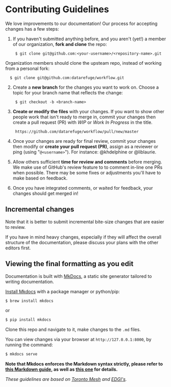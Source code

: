 # Contributing Guidelines

We love improvements to our documentation! Our process for accepting changes has a few steps:

1. If you haven't submitted anything before, and you aren't (yet!) a member of our organization, **fork and clone** the repo:

        $ git clone git@github.com:<your-username>/<repository-name>.git

  Organization members should clone the upsteam repo, instead of working from a personal fork:

      $ git clone git@github.com:datarefuge/workflow.git

2. Create a **new branch** for the changes you want to work on. Choose a topic for your branch name that reflects the change:

        $ git checkout -b <branch-name>

3. **Create or modify the files** with your changes. If you want to show other people work that isn't ready to merge in, commit your changes then create a pull request (PR) with _WIP_ or _Work In Progress_ in the title.

        https://github.com/datarefuge/workflow/pull/new/master

4. Once your changes are ready for final review, commit your changes then modify or **create your pull request (PR)**, assign as a reviewer or ping (using "`@<username>`"). For instance: @khdelphine or @liblaurie.

5. Allow others sufficient **time for review and comments** before merging. We make use of GitHub's review feature to to comment in-line one PRs when possible. There may be some fixes or adjustments you'll have to make based on feedback.

6. Once you have integrated comments, or waited for feedback, your changes should get merged in!

## Incremental changes
Note that it is better to submit incremental bite-size changes that are easier to review. 

If you have in mind heavy changes, especially if they will affect the overall structure of the documentation, please discuss your plans with the other editors first.

## Viewing the final formatting as you edit

Documentation is built with [MkDocs](http://www.mkdocs.org/), a static site generator tailored to writing documentation. 

[Install Mkdocs](http://www.mkdocs.org/#installation) with a package manager or python/pip:

```sh
$ brew install mkdocs
```
or
```sh
$ pip install mkdocs
```

Clone this repo and navigate to it, make changes to the `.md` files. 

You can view changes via your browser at `http://127.0.0.1:8000`, by running the command:

```sh
$ mkdocs serve
```

**Note that Mkdocs enforces the Markdown syntax strictly, please refer to [this Markdown guide](https://guides.github.com/features/mastering-markdown/), as well as [this one](http://www.mkdocs.org/user-guide/writing-your-docs/#markdown-extensions) for details.**

_These guidelines are based on [Toronto Mesh](https://github.com/tomeshnet) and [EDGI's](https://github.com/edgi-govdata-archiving)._
